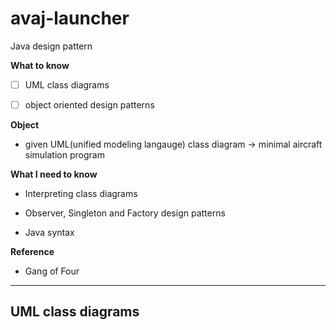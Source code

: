 # avaj-launcher
Java design pattern

**What to know**  
- [ ] UML class diagrams
- [ ] object oriented design patterns



**Object**  
- given UML(unified modeling langauge) class diagram -> minimal aircraft simulation program



**What I need to know**

- Interpreting class diagrams

- Observer, Singleton and Factory design patterns

- Java syntax

**Reference**

- Gang of Four  

---

## UML class diagrams
